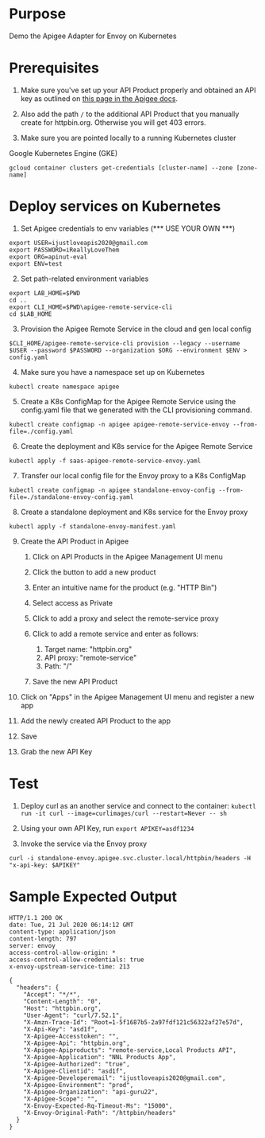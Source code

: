 # Purpose 

Demo the Apigee Adapter for Envoy on Kubernetes

# Prerequisites

1. Make sure you've set up your API Product properly and obtained an API key as outlined on [this page in the Apigee docs](https://docs.apigee.com/api-platform/envoy-adapter/v1.0-beta.4/operation#how-to-obtain-an-api-key).

2. Also add the path `/` to the additional API Product that you manually create for httpbin.org. Otherwise you will get 403 errors.

3. Make sure you are pointed locally to a running Kubernetes cluster

Google Kubernetes Engine (GKE)
```
gcloud container clusters get-credentials [cluster-name] --zone [zone-name]
```

# Deploy services on Kubernetes

1. Set Apigee credentials to env variables (*** USE YOUR OWN ***)

```console
export USER=ijustloveapis2020@gmail.com
export PASSWORD=iReallyLoveThem
export ORG=apinut-eval
export ENV=test
```

2. Set path-related environment variables 

```console
export LAB_HOME=$PWD
cd ..
export CLI_HOME=$PWD\apigee-remote-service-cli
cd $LAB_HOME
```

3. Provision the Apigee Remote Service in the cloud and gen local config 
```console
$CLI_HOME/apigee-remote-service-cli provision --legacy --username $USER --password $PASSWORD --organization $ORG --environment $ENV > config.yaml
```

4. Make sure you have a namespace set up on Kubernetes
```console
kubectl create namespace apigee
```

5. Create a K8s ConfigMap for the Apigee Remote Service using the config.yaml file that we generated with the CLI provisioning command.
```console
kubectl create configmap -n apigee apigee-remote-service-envoy --from-file=./config.yaml
```

6. Create the deployment and K8s service for the Apigee Remote Service 
```console
kubectl apply -f saas-apigee-remote-service-envoy.yaml
```

7. Transfer our local config file for the Envoy proxy to a K8s ConfigMap
```console
kubectl create configmap -n apigee standalone-envoy-config --from-file=./standalone-envoy-config.yaml
``` 

8. Create a standalone deployment and K8s service for the Envoy proxy
```console
kubectl apply -f standalone-envoy-manifest.yaml
```

9. Create the API Product in Apigee

   1. Click on API Products in the Apigee Management UI menu
   
   2. Click the button to add a new product

   3. Enter an intuitive name for the product (e.g. "HTTP Bin")

   4. Select access as Private

   5. Click to add a proxy and select the remote-service proxy

   6. Click to add a remote service and enter as follows:

      1. Target name: "httpbin.org"
      2. API proxy: "remote-service"
      3. Path: "/"

   7. Save the new API Product

10. Click on "Apps" in the Apigee Management UI menu and register a new app
   1. Add the newly created API Product to the app
   2. Save
   3. Grab the new API Key

# Test

1. Deploy curl as an another service and connect to the container: `kubectl run -it curl --image=curlimages/curl --restart=Never -- sh`

2. Using your own API Key, run `export APIKEY=asdf1234`

3. Invoke the service via the Envoy proxy
```console
curl -i standalone-envoy.apigee.svc.cluster.local/httpbin/headers -H "x-api-key: $APIKEY"
```

# Sample Expected Output
```
HTTP/1.1 200 OK
date: Tue, 21 Jul 2020 06:14:12 GMT
content-type: application/json
content-length: 797
server: envoy
access-control-allow-origin: *
access-control-allow-credentials: true
x-envoy-upstream-service-time: 213

{
  "headers": {
    "Accept": "*/*", 
    "Content-Length": "0", 
    "Host": "httpbin.org", 
    "User-Agent": "curl/7.52.1", 
    "X-Amzn-Trace-Id": "Root=1-5f1687b5-2a97fdf121c56322af27e57d", 
    "X-Api-Key": "asd1f", 
    "X-Apigee-Accesstoken": "", 
    "X-Apigee-Api": "httpbin.org", 
    "X-Apigee-Apiproducts": "remote-service,Local Products API", 
    "X-Apigee-Application": "NNL Products App", 
    "X-Apigee-Authorized": "true", 
    "X-Apigee-Clientid": "asd1f", 
    "X-Apigee-Developeremail": "ijustloveapis2020@gmail.com", 
    "X-Apigee-Environment": "prod", 
    "X-Apigee-Organization": "api-guru22", 
    "X-Apigee-Scope": "", 
    "X-Envoy-Expected-Rq-Timeout-Ms": "15000", 
    "X-Envoy-Original-Path": "/httpbin/headers"
  }
}
```